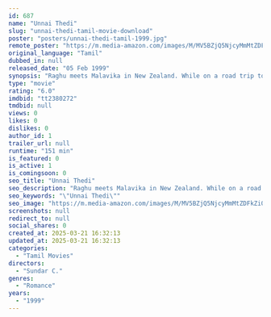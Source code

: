```yaml
---
id: 687
name: "Unnai Thedi"
slug: "unnai-thedi-tamil-movie-download"
poster: "posters/unnai-thedi-tamil-1999.jpg"
remote_poster: "https://m.media-amazon.com/images/M/MV5BZjQ5NjcyMmMtZDFkZi00NWY4LWJiZWYtZGU2ZDJiYzNmNjQxXkEyXkFqcGc@._V1_SX300.jpg"
original_language: "Tamil"
dubbed_in: null
released_date: "05 Feb 1999"
synopsis: "Raghu meets Malavika in New Zealand. While on a road trip to Christchurch, they get close. Upon arriving they don't reveal their feelings for each other. Will they ever meet again? Will they express their feelings?"
type: "movie"
rating: "6.0"
imdbid: "tt2380272"
tmdbid: null
views: 0
likes: 0
dislikes: 0
author_id: 1
trailer_url: null
runtime: "151 min"
is_featured: 0
is_active: 1
is_comingsoon: 0
seo_title: "Unnai Thedi"
seo_description: "Raghu meets Malavika in New Zealand. While on a road trip to Christchurch, they get close. Upon arriving they don't reveal their feelings for each other. Will they ever meet again? Will they express their feelings?"
seo_keywords: "\"Unnai Thedi\""
seo_image: "https://m.media-amazon.com/images/M/MV5BZjQ5NjcyMmMtZDFkZi00NWY4LWJiZWYtZGU2ZDJiYzNmNjQxXkEyXkFqcGc@._V1_SX300.jpg"
screenshots: null
redirect_to: null
social_shares: 0
created_at: 2025-03-21 16:32:13
updated_at: 2025-03-21 16:32:13
categories:
  - "Tamil Movies"
directors:
  - "Sundar C."
genres:
  - "Romance"
years:
  - "1999"
---
```

